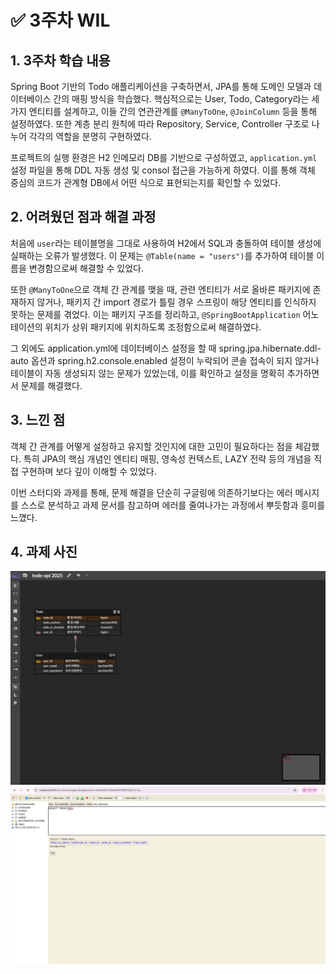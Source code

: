 # ✅ 3주차 WIL

## 1. 3주차 학습 내용

Spring Boot 기반의 Todo 애플리케이션을 구축하면서, JPA를 통해 도메인 모델과 데이터베이스 간의 매핑 방식을 학습했다. 핵심적으로는 User, Todo, Category라는 세 가지 엔티티를 설계하고, 이들 간의 연관관계를 `@ManyToOne`, `@JoinColumn` 등을 통해 설정하였다. 또한 계층 분리 원칙에 따라 Repository, Service, Controller 구조로 나누어 각각의 역할을 분명히 구현하였다.

프로젝트의 실행 환경은 H2 인메모리 DB를 기반으로 구성하였고, `application.yml` 설정 파일을 통해 DDL 자동 생성 및 consol 접근을 가능하게 하였다. 이를 통해 객체 중심의 코드가 관계형 DB에서 어떤 식으로 표현되는지를 확인할 수 있었다.

## 2. 어려웠던 점과 해결 과정

처음에 `user`라는 테이블명을 그대로 사용하여 H2에서 SQL과 충돌하여 테이블 생성에 실패하는 오류가 발생했다. 이 문제는 `@Table(name = "users")`를 추가하여 테이블 이름을 변경함으로써 해결할 수 있었다.

또한 `@ManyToOne`으로 객체 간 관계를 맺을 때, 관련 엔티티가 서로 올바른 패키지에 존재하지 않거나, 패키지 간 import 경로가 틀릴 경우 스프링이 해당 엔티티를 인식하지 못하는 문제를 겪었다. 이는 패키지 구조를 정리하고, `@SpringBootApplication` 어노테이션의 위치가 상위 패키지에 위치하도록 조정함으로써 해결하였다.

그 외에도 application.yml에 데이터베이스 설정을 할 때 spring.jpa.hibernate.ddl-auto 옵션과 spring.h2.console.enabled 설정이 누락되어 콘솔 접속이 되지 않거나 테이블이 자동 생성되지 않는 문제가 있었는데, 이를 확인하고 설정을 명확히 추가하면서 문제를 해결했다.


## 3. 느낀 점

객체 간 관계를 어떻게 설정하고 유지할 것인지에 대한 고민이 필요하다는 점을 체감했다. 특히 JPA의 핵심 개념인 엔티티 매핑, 영속성 컨텍스트, LAZY 전략 등의 개념을 직접 구현하며 보다 깊이 이해할 수 있었다.

이번 스터디와 과제를 통해, 문제 해결을 단순히 구글링에 의존하기보다는 에러 메시지를 스스로 분석하고 과제 문서를 참고하며 에러를 줄여나가는 과정에서 뿌듯함과 흥미를 느꼈다.

## 4. 과제 사진

![Erd 실행 결과](image1.png)
![Todo 실행 결과](image2.png)